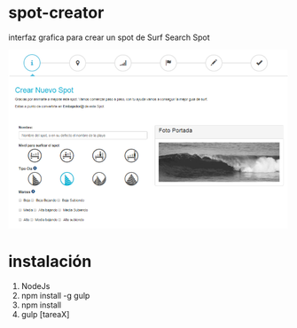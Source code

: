 # spot-creator
interfaz grafica para crear un spot de Surf Search Spot

![Alt text](https://github.com/anderuraga/spot-creator/blob/master/screenshot.png)

# instalación
1. NodeJs
2. npm install -g gulp
3. npm install
4. gulp [tareaX]
